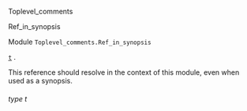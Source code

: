 Toplevel_comments

Ref_in_synopsis

Module `Toplevel_comments.Ref_in_synopsis`

[`t`](#type-t) .

This reference should resolve in the context of this module, even when used as a synopsis.

<a id="type-t"></a>

###### type t